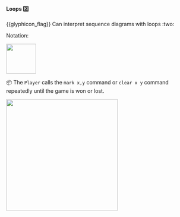 <div id="title">

#### Loops :two:

</div>
<span id="outcomes">{{glyphicon_flag}} Can interpret sequence diagrams with loops :two:</span>

<div id="body">

Notation:

<img src="{{baseUrl}}/uml/sequenceDiagrams/loops/images/notation.png" height="80" />
<p/>

<tip-box>

:package: The `Player` calls the `mark x,y` command or `clear x y` command repeatedly until the game is won or lost.

<img src="{{baseUrl}}/uml/sequenceDiagrams/loops/images/playerText.png" height="300" />
<p/>

</tip-box>

</div>

<div id="extras">
</div>